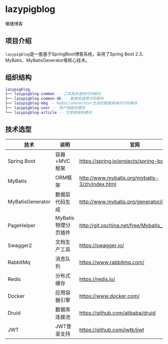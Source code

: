 # lazypigblog
懒猪博客

## 项目介绍
`lazypigblog`是一套基于SpringBoot博客系统，采用了Spring Boot 2.3、MyBatis、MyBatisGenerator等核心技术。

## 组织结构

``` lua
lazypigblog
├── lazypigblog-common -- 工具类及通用代码模块
├── lazypigblog-common-db -- 数据库通用代码模块
├── lazypigblog-mbg -- MyBatisGenerator生成的数据库操作代码模块
├── lazypigblog-user -- 用户微服务模块
└── lazypigblog-article -- 文章微服务模块
```

## 技术选型
| 技术                   | 说明                 | 官网                                                 |
| ---------------------- | -------------------- | ---------------------------------------------------- |
| Spring Boot            | 容器+MVC框架         | https://spring.io/projects/spring-boot               |
| MyBatis                | ORM框架              | http://www.mybatis.org/mybatis-3/zh/index.html       |
| MyBatisGenerator       | 数据层代码生成       | http://www.mybatis.org/generator/index.html          |
| PageHelper             | MyBatis物理分页插件  | http://git.oschina.net/free/Mybatis_PageHelper       |
| Swagger2                | 文档生产工具         | https://swagger.io/     |
| RabbitMq               | 消息队列             | https://www.rabbitmq.com/                            |
| Redis                  | 分布式缓存           | https://redis.io/                                    |
| Docker                 | 应用容器引擎         | https://www.docker.com/                              |
| Druid                  | 数据库连接池         | https://github.com/alibaba/druid                     |
| JWT                    | JWT登录支持          | https://github.com/jwtk/jjwt                         |


